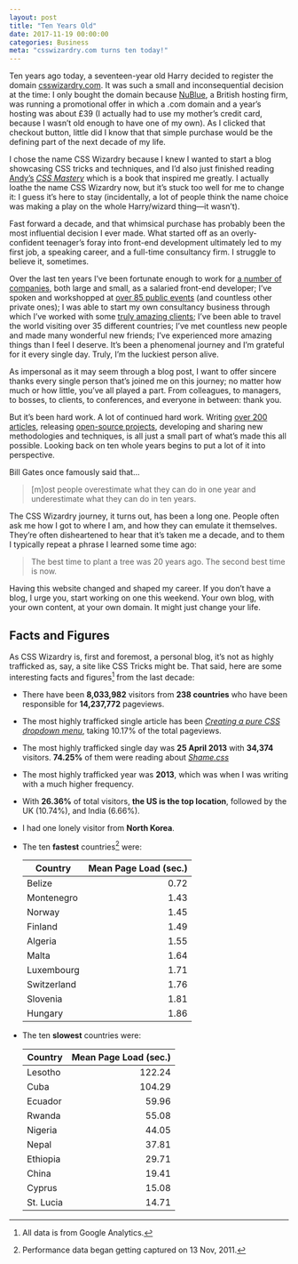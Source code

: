 ```yaml
---
layout: post
title: "Ten Years Old"
date: 2017-11-19 00:00:00
categories: Business
meta: "csswizardry.com turns ten today!"
---
```


Ten years ago today, a seventeen-year old Harry decided to register the domain
[csswizardry.com](https://csswizardry.com). It was such a small and
inconsequential decision at the time: I only bought the domain because
[NuBlue](https://www.nublue.co.uk/), a British hosting firm, was running
a promotional offer in which a .com domain and a year’s hosting was about £39 (I
actually had to use my mother’s credit card, because I wasn’t old enough to have
one of my own). As I clicked that checkout button, little did I know that that
simple purchase would be the defining part of the next decade of my life.

I chose the name CSS Wizardry because I knew I wanted to start a blog showcasing
CSS tricks and techniques, and I’d also just finished reading
[Andy’s](http://andybudd.com/) [<cite>CSS
Mastery</cite>](https://www.amazon.co.uk/gp/product/1430223979?ie=UTF8&tag=blogography-21&linkCode=as2&camp=1634&creative=6738&creativeASIN=1430223979)
which is a book that inspired me greatly. I actually loathe the name CSS
Wizardry now, but it’s stuck too well for me to change it: I guess it’s here to
stay (incidentally, a lot of people think the name choice was making a play on
the whole Harry/wizard thing—it wasn’t).

Fast forward a decade, and that whimsical purchase has probably been the most
influential decision I ever made. What started off as an overly-confident
teenager’s foray into front-end development ultimately led to my first job,
a speaking career, and a full-time consultancy firm. I struggle to believe it,
sometimes.

Over the last ten years I’ve been fortunate enough to work for [a number of
companies](https://uk.linkedin.com/in/csswizardry), both large and small, as
a salaried front-end developer; I’ve spoken and workshopped at [over 85 public
events](https://csswizardry.com/speaking/#section:past-events) (and countless
other private ones); I was able to start my own consultancy business through
which I’ve worked with some [truly amazing
clients](https://csswizardry.com/#section:clients); I’ve been able to travel the
world visiting over 35 different countries; I’ve met countless new people and
made many wonderful new friends; I’ve experienced more amazing things than
I feel I deserve. It’s been a phenomenal journey and I’m grateful for it every
single day. Truly, I’m the luckiest person alive.

As impersonal as it may seem through a blog post, I want to offer sincere thanks
every single person that’s joined me on this journey; no matter how much or how
little, you’ve all played a part. From colleagues, to managers, to bosses, to
clients, to conferences, and everyone in between: thank you.

But it’s been hard work. A lot of continued hard work. Writing [over 200
articles](https://csswizardry.com/archive/), releasing [open-source
projects](https://github.com/csswizardry), developing and sharing new
methodologies and techniques, is all just a small part of what’s made this all
possible. Looking back on ten whole years begins to put a lot of it into
perspective.

Bill Gates once famously said that…

> [m]ost people overestimate what they can do in one year and underestimate what
> they can do in ten years.

The CSS Wizardry journey, it turns out, has been a long one. People often ask me
how I got to where I am, and how they can emulate it themselves. They’re often
disheartened to hear that it’s taken me a decade, and to them I typically repeat
a phrase I learned some time ago:

> The best time to plant a tree was 20 years ago. The second best time is now.

Having this website changed and shaped my career. If you don’t have a blog,
I urge you, start working on one this weekend. Your own blog, with your own
content, at your own domain. It might just change your life.

## Facts and Figures

As CSS Wizardry is, first and foremost, a personal blog, it’s not as highly
trafficked as, say, a site like CSS Tricks might be. That said, here are some
interesting facts and figures[^1] from the last decade:

* There have been **8,033,982** visitors from **238 countries** who have been
  responsible for **14,237,772** pageviews.
* The most highly trafficked single article has been [<cite>Creating a pure CSS
  dropdown
  menu</cite>](https://csswizardry.com/2011/02/creating-a-pure-css-dropdown-menu/),
  taking 10.17% of the total pageviews.
* The most highly trafficked single day was **25 April 2013** with **34,374**
  visitors. **74.25%** of them were reading about
  [<cite>Shame.css</cite>](https://csswizardry.com/2013/04/shame-css/)
* The most highly trafficked year was **2013**, which was when I was writing
  with a much higher frequency.
* With **26.36%** of total visitors, **the US is the top location**, followed by
  the UK (10.74%), and India (6.66%).
* I had one lonely visitor from **North Korea**.
* The ten **fastest** countries[^2] were:

  | Country     | Mean Page Load (sec.) |
  |-------------|----------------------:|
  | Belize      |                  0.72 |
  | Montenegro  |                  1.43 |
  | Norway      |                  1.45 |
  | Finland     |                  1.49 |
  | Algeria     |                  1.55 |
  | Malta       |                  1.64 |
  | Luxembourg  |                  1.71 |
  | Switzerland |                  1.76 |
  | Slovenia    |                  1.81 |
  | Hungary     |                  1.86 |

* The ten **slowest** countries were:

  | Country   | Mean Page Load (sec.) |
  |-----------|----------------------:|
  | Lesotho   |                122.24 |
  | Cuba      |                104.29 |
  | Ecuador   |                 59.96 |
  | Rwanda    |                 55.08 |
  | Nigeria   |                 44.05 |
  | Nepal     |                 37.81 |
  | Ethiopia  |                 29.71 |
  | China     |                 19.41 |
  | Cyprus    |                 15.08 |
  | St. Lucia |                 14.71 |

[^1]: All data is from Google Analytics.
[^2]: Performance data began getting captured on 13 Nov, 2011.

